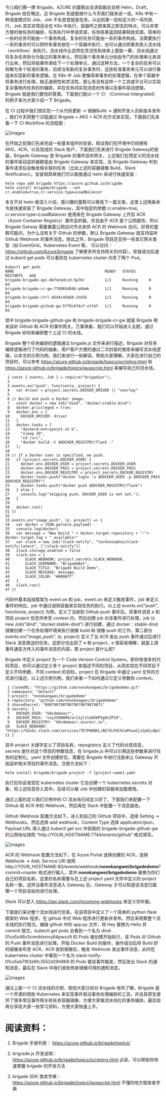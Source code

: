 今儿咱们撩一撩 Brigade，AZURE 的童鞋出去讲容器总会把 Helm，Draft，Brigade 挂在嘴边，这 Brigade 到底能做什么今天我们就来说一说。K8s 中有一种调度模式叫 Job，Job 不名思意就是任务，以达到某一目标定义的一系列执行，Job 其实非常适合在 K8s 中执行，容器呼之即来挥之即去的特点，可以非常方便的做任务的编排，任务执行中申请资源，任务结束返回结果释放资源。简单的一些的任务可能由一个事务构成，复杂的任务可能由一系列事务构成。当需要执行一系列事务时可以把所有事务放在一个容器中执行，也可以通过把事务放入流水线（workflow）来执行。流水线作业显然在灵活性和效率上更胜一筹，流水线通过将复杂任务拆分为独立的事务单元，然后每个事务单元分别由专门的处理单元来进行出来，然后将结果传递给下一个处理单元，通过这种方法，一个复杂的任务可以拆解为多个标准的事务，后续当有新的复杂事务时，这些标准事务单元可以进行重组来实现新的事务逻辑。在 K8s 中 Job 更像简单事务的处理逻辑，在单个容器中将事务进行处理，缺乏通用性和灵活性，那么有没有这样一个工具或平台可以实现复杂事物内任务的的编排，并在任务间实现消息的传递以及事件驱动逻辑，Brigade 就是我们要找的答案。下面我们就以一个 CI （Continue Intergrated）的例子来为大家介绍一下 Brigade。

在 CI 过程中我们想实现一个从代码更新 -> 镜像Build -> 通知开发人员新版本发布 ，我们今天把整个过程通过 Brigade + AKS + ACR 的方式来实现，下面我们先来看一下 CI Workflow 的流程图：

![images](https://github.com/CohenLyon/OCPChinaPTSALLDOCS/blob/patch-1/01.BLOG/images/%E5%BE%AE%E8%BD%AF%E5%AE%B9%E5%99%A8%E5%91%A8%E8%BE%B9%E7%8E%A9%E5%85%B7%E4%B9%8B%20Brigade%20%E7%AF%8701.png)

在开始之前我们先来完成一些基本组件的安装，假设我们在环境中已经拥有 AKS，ACR，以及现成的 Slack 账户，下面我们先来进行 Brigade Gateway的安装，Brigade Gateway 是 Brigade 的事件监听网关，上述我们在预定义的流水线的事件驱动监听器都是由 Brigade Gateway 来实现，当 Brigade Gateway 听到事件请求后会触发相关联的任务（比如上述的容器镜像 Build，Slack Notification）。安装很简单我们可以直接通过 helm 来进行快速安装：

```
helm repo add brigade https://azure.github.io/brigade
helm install brigade/brigade --set cr.enabled=true,cr.service.type=LoadBalancer
```

本文不对 helm 做深入介绍，感兴趣的童鞋可以等我下一篇文章。这里上述两条命令是快速安装了 Brigade Gateway，其中指定的参数 cr.enable=true, cr.service.type=LoadBalancer 是用来在 Brigade Gateway 上开启 ACR（Azure Container Registry）事件监听器，并且由于 ACR 是个公网服务，所以 Brigade Gatway 需要暴露公网访问节点来供 ACR 的 Webhook 访问。好奇的童鞋可能问，为什么没有关于 Github 的参数，默认 Brigade Gateway 就支持监听 Github Webhook 的事件消息。除此之外，Brigade 项目还支持一些其它网关类型（如 EventGrid，Kubernetes Event 等， 可以访问：https://github.com/Azure/brigade 了解更多所支持网关的内容）。安装成功后通过 kubectl get pods 可以看到在 kubernetes cluster 内多了两个 Pod。

```
kubectl get pods
NAME                                         READY   STATUS      RESTARTS   AGE
brigade-brigade-api-6bf4cbdccd-5p7br         1/1     Running     0          6d
brigade-brigade-cr-gw-77d965d846-pkbmk       1/1     Running     0          6d
brigade-brigade-ctrl-8544c45b68-2tb5k        1/1     Running     0          6d
brigade-brigade-github-gw-5ff9c674cf-xtt4f   1/1     Running     0          6d
```

其中 brigade-brigade-github-gw 和 brigade-brigade-cr-gw 就是 Brigade 用来监听 Github 和 ACR 的事件网关。万事俱备，我们可以开始进入主题，通过 Brigade 如何来编排整个上述 CI 的水线。

Brigade 整个任务编排的逻辑通过  brigade.js 文件来进行描述，Brigade 对任务编排逻辑进行了代码的抽象，用户客户方便的通过二次封装的类库来编写流水线逻辑，以本文的示例为例，我们来进行一些解读，帮助大家理解。大家在进行自己的项目时，可以参考 https://azure.github.io/brigade/topics/scripting.html 和 https://azure.github.io/brigade/topics/javascript.html 来编写自己的流水线。

```
 1 const { events, Job } = require("brigadier");
 2 
 3 events.on("push", function(e, project) {
 4   var driver = project.secrets.DOCKER_DRIVER || "overlay"
 5 
 6 // Build and push a Docker image.
 7   const docker = new Job("dind", "docker:stable-dind")
 8   docker.privileged = true;
 9   docker.env = {
10     DOCKER_DRIVER: driver
11   }
12   docker.tasks = [
13     "dockerd-entrypoint.sh &",
14     "sleep 20",
15     "cd /src",
16     "docker build -t $DOCKER_REGISTRY/flask ."
17   ];
18 
19 // If a Docker user is specified, we push.
20   if (project.secrets.DOCKER_USER) {
21     docker.env.DOCKER_USER = project.secrets.DOCKER_USER
22     docker.env.DOCKER_PASS = project.secrets.DOCKER_PASS
23     docker.env.DOCKER_REGISTRY = project.secrets.DOCKER_REGISTRY
24     docker.tasks.push("docker login -u $DOCKER_USER -p $DOCKER_PASS $DOCKER_REGISTRY")
25     docker.tasks.push("docker push $DOCKER_REGISTRY/flask")
26   } else {
27     console.log("skipping push. DOCKER_USER is not set.");
28   }
29  
30   docker.run()
31 })
32 
33 events.on("image_push", (e, project) => {
34   var docker = JSON.parse(e.payload)
35   console.log(docker)
36   var message = "New Build " + docker.target.repository + ":"+ docker.target.tag + " available!"
37   var slack = new Job("slack-notify", "technosophos/slack-notify:latest", ["/slack-notify"])
38   slack.storage.enabled = false
39   slack.env = {
40       SLACK_WEBHOOK: project.secrets.SLACK_WEBHOOK, 
41       SLACK_USERNAME: "BrigadeBot",
42       SLACK_TITLE: "Brigade Build Demo",
43       SLACK_MESSAGE: message,
44       SLACK_COLOR: "#0000ff"
45   }
46   slack.run()
47 })
```

代码中基本组成框架为 event.on 和 job，event.on 来定义触发事件，job 来定义事件的响应。job 中通过调用容器来实现任务的执行。以上述 events.on("push", function(e, project) 为例，定义了当收到 Github push 事件后，将事件消息 e 和 项目 project 信息传参至 context 内，然后创建 job 对该事件进行处理，job 以 new Job("dind", "docker:stable-dind") 进行创建，通过 docker：stable-dind 镜像创建一个任务处理环境来执行镜像 build 和 镜像 push 的工作。第二部分 events.on("image_push", (e, project) 定义了当 ACR 发出 push 事件通过后进行 Slack 消息推送的任务。这部分也出现了 e 和 project，e 很容易理解，就是上游事件通告方传入的事件消息的内容，那 project 是什么呢?

Brigade 中定义 project 为一个 Code Version Control System。即你有很多的代码项目，你可以通过定义多个 project 来描述不同的项目，从而实现在不同项目下定义不同参数、不同 context 的目标。project 在 Brigade 中通过 yaml 文件的方式进行描述，以上述示例为例，我们来看一下如何通过它定义参数和 context。

```
 1 cloneURL: "https://github.com/nonokangwei/brigadedemo.git"
 2 namespace: "default"
 3 project: "nonokangwei/brigadedemo"
 4 repository: "github.com/nonokangwei/brigadedemo"
 5 sharedSecret: "09879879879879879879879871"
 6 secrets: {
 7   DOCKER_USER: "k8sdemoacr",
 8   DOCKER_PASS: "xxyJ5ON6M4/ur11yl1ta0X6P5g9vZP19",
 9   DOCKER_REGISTRY: "k8sdemoacr.azurecr.io",
10   SLACK_WEBHOOK: "https://hooks.slack.com/services/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"
11 }
```

其中 project 关键字定义了项目名称，repogistory 定义了代码仓库信息，secrets 是针对这个项目的参数信息，在 brigade.js 中可以引用这些参数来进行任务的定制化。yaml 文件创建好后，需要在 Brigade 中进行注册来让 Gateway 开始监听相关项目的事件消息。注册方法如下：

```
helm install brigade/brigade-project -f {project-name}.yaml
```

执行后你会发现在 kubernetes cluster 它会创建一个 kubernetes secrets 对象，将上述信息存入其中，后续可以被 Job 中创建的容器来加载使用。

通过上面的定义我们示例中的 CI 流水线已经定义好了，下面我们来配置一下 Github 和 ACR 中的 Webhook，然后再在 Slack 中配置一下消息接收。

Github Webhook 配置方法如下，进入到自己的 Github 项目中，选择 Setting -> Webhooks，然后选择 add webhook，Content Type 选择 application/json，Payload URL 填入通过 kubectl get svc 中获取的 brigade-brigade-github-gw 的公网地址按照 “http://YOUR_HOSTNAME:7744/events/github” 格式填写。

![images](https://github.com/CohenLyon/OCPChinaPTSALLDOCS/blob/patch-1/01.BLOG/images/%E5%BE%AE%E8%BD%AF%E5%AE%B9%E5%99%A8%E5%91%A8%E8%BE%B9%E7%8E%A9%E5%85%B7%E4%B9%8B%20Brigade%20%E7%AF%8702.png)

ACR 的 Webhook 配置方法如下，在 Azure Portal 选择创建的 ACR，选择 Webhook -> Add, Service URI 按照 http://YOUR_HOSTNAME:80/events/webhook/**nonokangwei/brigadedemo**?commit=master 格式进行输入，其中 **nonokangwei/brigadedemo** 替换为你们自己的项目名称，这里的名称需要与在上述 project yaml 文件中定义的 project 名称一致，这样当事件消息进入 Gateway 后，Gateway 才可以知道该消息归属哪一个项目该如何进行处理。

Slack 可以登入 https://api.slack.com/incoming-webhooks 来定义侦听器。

下面我们来对整个流水线进行仿真，在该项目中定义了一个简单的 python flask 框架的 Web 程序，在 github 中对 Web 程序进行更新并发布，然后来观察整个流水线的执行情况。编辑 github 中的 app.py 文件，将 Hey 替换为 Hello 并 commit 提交。kubectl get pods 会看到一个名为 dind-01cx5x48c5cmnbtsmry84pwxz9 的 Pods 被创建开始执行，该 Pods 对 Github 的 Push 事件消息进行处理，开始 Docker Build 的操作，操作成功后将 Build 好的镜像发布至 ACR，ACR 收到镜像后，触发 Webhook 发出事件消息，此时在 kubernetes cluster 中看到一个名为 slack-notify-01cx5xb79t3z6fc3552d28h869 的 Pods 被该事件触发，然后发出 Slack 的通知消息，最后在 Slack 中我们收到有新镜像可用的通知消息。

![images](https://github.com/CohenLyon/OCPChinaPTSALLDOCS/blob/patch-1/01.BLOG/images/%E5%BE%AE%E8%BD%AF%E5%AE%B9%E5%99%A8%E5%91%A8%E8%BE%B9%E7%8E%A9%E5%85%B7%E4%B9%8B%20Brigade%20%E7%AF%8703.png)

通过上面一个 CI 流水线的示例，相信大家已经对 Brigade 有所了解，Brigade 是一个开源的借助 Kubernetes 来实现事件驱动事务处理编排的工具，并且其原生提供了很多常见事件网关和任务容器镜像，方便大家做流水线化的事务编排。最后给再分享给大家一些学习资料，方便大家快速上手。

# 阅读资料：

1. Brigade 手册列表： https://azure.github.io/brigade/topics/

2. brigrade.js 开发说明：  https://azure.github.io/brigade/topics/scripting.html  必读，可以帮助你快速掌握 brigade 的开发方法

3. brigade SDK 类库字典：https://azure.github.io/brigade/topics/javascript.html 不懂的地方就查查字典
